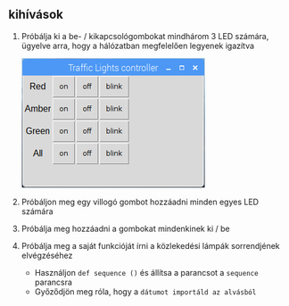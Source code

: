 ## kihívások

1. Próbálja ki a be- / kikapcsológombokat mindhárom 3 LED számára, ügyelve arra, hogy a hálózatban megfelelően legyenek igazítva
    
    ![](images/guizero-4.png)

2. Próbáljon meg egy villogó gombot hozzáadni minden egyes LED számára

3. Próbálja meg hozzáadni a gombokat mindenkinek ki / be

4. Próbálja meg a saját funkcióját írni a közlekedési lámpák sorrendjének elvégzéséhez
    
    - Használjon `def sequence ()` és állítsa a parancsot a `sequence` parancsra
    - Győződjön meg róla, hogy a `dátumot importáld az alvásból`